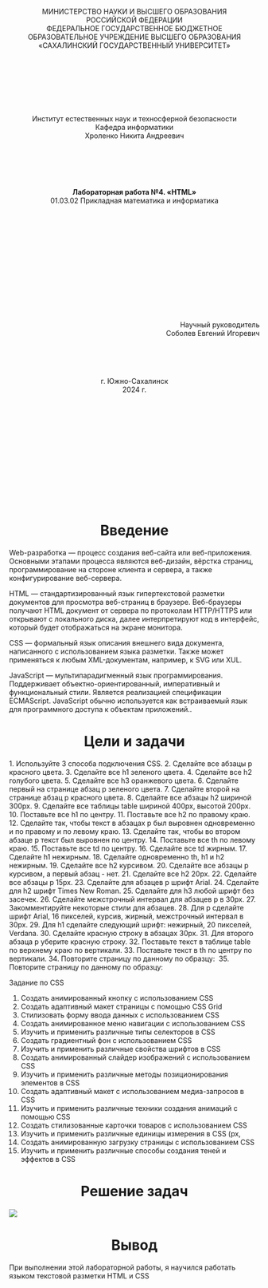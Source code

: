 <p align = "center">МИНИСТЕРСТВО НАУКИ И ВЫСШЕГО ОБРАЗОВАНИЯ<br>
РОССИЙСКОЙ ФЕДЕРАЦИИ<br>
ФЕДЕРАЛЬНОЕ ГОСУДАРСТВЕННОЕ БЮДЖЕТНОЕ<br>
ОБРАЗОВАТЕЛЬНОЕ УЧРЕЖДЕНИЕ ВЫСШЕГО ОБРАЗОВАНИЯ<br>
«САХАЛИНСКИЙ ГОСУДАРСТВЕННЫЙ УНИВЕРСИТЕТ»</p>
<br><br><br><br><br><br>
<p align = "center">Институт естественных наук и техносферной безопасности<br>Кафедра информатики<br>Хроленко Никита Андреевич</p>
<br><br><br>
<p align = "center"><br><strong>Лабораторная работа №4. «HTML»</strong><br>01.03.02 Прикладная математика и информатика</p>
<br><br><br><br><br><br><br><br><br><br><br><br>
<p align = "right">Научный руководитель<br>
Соболев Евгений Игоревич</p>
<br><br><br>
<p align = "center">г. Южно-Сахалинск<br>2024 г.</p>
<br><br><br><br><br><br><br><br><br><br><br><br>

<h1 align = "center">Введение</h1>
<p>Web-разработка — процесс создания веб-сайта или веб-приложения. Основными этапами процесса являются веб-дизайн, вёрстка страниц, программирование на стороне клиента и сервера, а также конфигурирование веб-сервера.</p>

HTML — стандартизированный язык гипертекстовой разметки документов для просмотра веб-страниц в браузере. Веб-браузеры получают HTML документ от сервера по протоколам HTTP/HTTPS или открывают с локального диска, далее интерпретируют код в интерфейс, который будет отображаться на экране монитора.

CSS — формальный язык описания внешнего вида документа, написанного с использованием языка разметки. Также может применяться к любым XML-документам, например, к SVG или XUL.

JavaScript — мультипарадигменный язык программирования. Поддерживает объектно-ориентированный, императивный и функциональный стили. Является реализацией спецификации ECMAScript. JavaScript обычно используется как встраиваемый язык для программного доступа к объектам приложений..

<h1 align = "center">Цели и задачи</h1>
1.	Используйте 3 способа подключения CSS.
2.	Сделайте все абзацы p красного цвета.
3.	Сделайте все h1 зеленого цвета.
4.	Сделайте все h2 голубого цвета.
5.	Сделайте все h3 оранжевого цвета.
6.	Сделайте первый на странице абзац p зеленого цвета.
7.	Сделайте второй на странице абзац p красного цвета.
8.	Сделайте все абзацы h2 шириной 300px.
9.	Сделайте все таблицы table шириной 400px, высотой 200px.
10.	Поставьте все h1 по центру.
11.	Поставьте все h2 по правому краю.
12.	Сделайте так, чтобы текст в абзацах p был выровнен одновременно и по правому и по левому краю.
13.	Сделайте так, чтобы во втором абзаце p текст был выровнен по центру.
14.	Поставьте все th по левому краю.
15.	Поставьте все td по центру.
16.	Сделайте все td жирным.
17.	Сделайте h1 нежирным.
18.	Сделайте одновременно th, h1 и h2 нежирным.
19.	Сделайте все h2 курсивом.
20.	Сделайте все абзацы p курсивом, а первый абзац - нет.
21.	Сделайте все h2 20px.
22.	Сделайте все абзацы p 15px.
23.	Сделайте для абзацев p шрифт Arial.
24.	Сделайте для h2 шрифт Times New Roman.
25.	Сделайте для h3 любой шрифт без засечек.
26.	Сделайте межстрочный интервал для абзацев p в 30px.
27.	Закомментируйте некоторые стили для абзацев.
28.	Для p сделайте шрифт Arial, 16 пикселей, курсив, жирный, межстрочный интервал в 30px.
29.	Для h1 сделайте следующий шрифт: нежирный, 20 пикселей, Verdana.
30.	Сделайте красную строку в абзацах 30px.
31.	Для второго абзаца p уберите красную строку.
32.	Поставьте текст в таблице table по верхнему краю по вертикали.
33.	Поставьте текст в th по центру по вертикали.
34.	Повторите страницу по данному по образцу:
<image src=""></image>
35.	Повторите страницу по данному по образцу:
<image src=""></image>

Задание по CSS

1. Создать анимированный кнопку с использованием CSS
2. Создать адаптивный макет страницы с помощью CSS Grid
3. Стилизовать форму ввода данных с использованием CSS
4. Создать анимированное меню навигации с использованием CSS
5. Изучить и применить различные типы селекторов в CSS
6. Создать градиентный фон с использованием CSS
7. Изучить и применить различные свойства шрифтов в CSS
8. Создать анимированный слайдер изображений с использованием CSS
9. Изучить и применить различные методы позиционирования элементов в CSS
10. Создать адаптивный макет с использованием медиа-запросов в CSS
11. Изучить и применить различные техники создания анимаций с помощью CSS
12. Создать стилизованные карточки товаров с использованием CSS
13. Изучить и применить различные единицы измерения в CSS (px, 
14. Создать анимированную загрузку страницы с использованием CSS
15. Изучить и применить различные способы создания теней и эффектов в CSS

<h1 align = "center">Решение задач</h1>
<image src = "https://github.com/X3merrr/Lab-4/blob/main/Resh.PNG"></image>

<h1 align = "center">Вывод</h1>
<p>При выполнении этой лабораторной работы, я научился работать языком текстовой разметки HTML и CSS</p>
